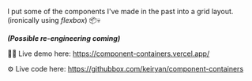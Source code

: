 I put some of the components I've made in the past into a grid layout. (ironically using *flexbox*) 📦💀

__*(Possible re-engineering coming)*__

🧑‍💻 Live demo here: https://component-containers.vercel.app/

⚙️ Live code here: https://githubbox.com/keiryan/component-containers
